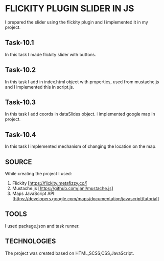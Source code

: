 # FLICKITY PLUGIN SLIDER IN JS

I prepared the slider using the flickity plugin and I implemented it in my project.

## Task-10.1

In this task I made flickity slider  with buttons.

## Task-10.2

In this task I add in index.html object with properties, used from mustache.js and I implemented this in script.js.

## Task-10.3

In this task I add coords in dataSlides object. I implemented google map in project.

## Task-10.4

In this task I implemented mechanism of changing the location on the map.

## SOURCE 
While creating the project I used: 
1. Flickity [https://flickity.metafizzy.co/]
2. Mustache.js [https://github.com/janl/mustache.js]
3. Maps JavaScript API [https://developers.google.com/maps/documentation/javascript/tutorial]

## TOOLS 
I used package.json and task runner.

## TECHNOLOGIES 
The project was created based on HTML,SCSS,CSS,JavaScript.
